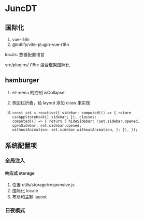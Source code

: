# JuncDT

## 国际化

1. vue-i18n
2. @intlify/vite-plugin-vue-i18n

locals: 放置配置语言

src/plugins/ i18n: 混合框架国际化

## hamburger

1. el-menu 的控制 isCollapse

2. 侧边栏折叠，给 layout 添加 class 来实现

3. ```vue
   const set = reactive({ sidebar: computed(() => { return useAppStoreHook().sidebar; }), classes:
   computed(() => { return { hideSidebar: !set.sidebar.opened, openSidebar: set.sidebar.opened,
   withoutAnimation: set.sidebar.withoutAnimation, }; }), });
   ```

## 系统配置项

### 全局注入

#### 响应式 storage

1. 位置 utils/storage/responsive.js
2. 国际化 locale
3. 布局和主题 layout

### 日夜模式

